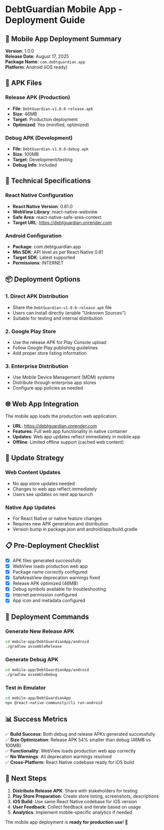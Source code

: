 # DebtGuardian Mobile App - Deployment Guide

## 🚀 Mobile App Deployment Summary

**Version**: 1.0.0  
**Release Date**: August 17, 2025  
**Package Name**: `com.debtguardian.app`  
**Platform**: Android (iOS ready)

## 📱 APK Files

### Release APK (Production)
- **File**: `DebtGuardian-v1.0.0-release.apk`
- **Size**: 46MB
- **Target**: Production deployment
- **Optimized**: Yes (minified, optimized)

### Debug APK (Development)  
- **File**: `DebtGuardian-v1.0.0-debug.apk`
- **Size**: 100MB
- **Target**: Development/testing
- **Debug Info**: Included

## 🔧 Technical Specifications

### React Native Configuration
- **React Native Version**: 0.81.0
- **WebView Library**: react-native-webview
- **Safe Area**: react-native-safe-area-context
- **Target URL**: https://debtguardian.onrender.com

### Android Configuration
- **Package**: com.debtguardian.app
- **Min SDK**: API level as per React Native 0.81
- **Target SDK**: Latest supported
- **Permissions**: INTERNET

## 📦 Deployment Options

### 1. Direct APK Distribution
- Share the `DebtGuardian-v1.0.0-release.apk` file
- Users can install directly (enable "Unknown Sources")
- Suitable for testing and internal distribution

### 2. Google Play Store
- Use the release APK for Play Console upload
- Follow Google Play publishing guidelines
- Add proper store listing information

### 3. Enterprise Distribution
- Use Mobile Device Management (MDM) systems
- Distribute through enterprise app stores
- Configure app policies as needed

## 🌐 Web App Integration

The mobile app loads the production web application:
- **URL**: https://debtguardian.onrender.com
- **Features**: Full web app functionality in native container
- **Updates**: Web app updates reflect immediately in mobile app
- **Offline**: Limited offline support (cached web content)

## 🔄 Update Strategy

### Web Content Updates
- No app store updates needed
- Changes to web app reflect immediately
- Users see updates on next app launch

### Native App Updates
- For React Native or native feature changes
- Requires new APK generation and distribution
- Version bump in package.json and android/app/build.gradle

## 📋 Pre-Deployment Checklist

- [x] APK files generated successfully
- [x] WebView loads production web app
- [x] Package name correctly configured
- [x] SafeAreaView deprecation warnings fixed
- [x] Release APK optimized (46MB)
- [x] Debug symbols available for troubleshooting
- [x] Internet permission configured
- [x] App icon and metadata configured

## 🚀 Deployment Commands

### Generate New Release APK
```bash
cd mobile-app/DebtGuardianApp/android
./gradlew assembleRelease
```

### Generate Debug APK
```bash
cd mobile-app/DebtGuardianApp/android
./gradlew assembleDebug
```

### Test in Emulator
```bash
cd mobile-app/DebtGuardianApp
npx @react-native-community/cli run-android
```

## 📊 Success Metrics

✅ **Build Success**: Both debug and release APKs generated successfully  
✅ **Size Optimization**: Release APK 54% smaller than debug (46MB vs 100MB)  
✅ **Functionality**: WebView loads production web app correctly  
✅ **No Warnings**: All deprecation warnings resolved  
✅ **Cross-Platform**: React Native codebase ready for iOS build

## 🎯 Next Steps

1. **Distribute Release APK**: Share with stakeholders for testing
2. **Play Store Preparation**: Create store listing, screenshots, descriptions
3. **iOS Build**: Use same React Native codebase for iOS version
4. **User Feedback**: Collect feedback and iterate based on usage
5. **Analytics**: Implement mobile-specific analytics if needed

The mobile app deployment is **ready for production use**! 🎉
